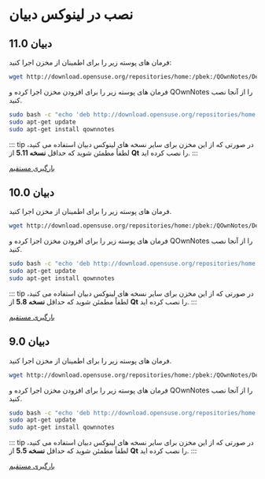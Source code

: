 # نصب در لینوکس دبیان

## دبیان 11.0

فرمان های پوسته زیر را برای اطمینان از مخزن اجرا کنید:

```bash
wget http://download.opensuse.org/repositories/home:/pbek:/QOwnNotes/Debian_11/Release.key -O - | sudo apt-key add -
```

فرمان های پوسته زیر را برای افزودن مخزن اجرا کرده و QOwnNotes را از آنجا نصب کنید.

```bash
sudo bash -c "echo 'deb http://download.opensuse.org/repositories/home:/pbek:/QOwnNotes/Debian_11/ /' >> /etc/apt/sources.list.d/qownnotes.list"
sudo apt-get update
sudo apt-get install qownnotes
```

::: tip
در صورتی که از این مخزن برای سایر نسخه های لینوکس دبیان استفاده می کنید، لطفاً مطمئن شوید که حداقل **نسخه 5.11** از **Qt** را نصب کرده اید.
:::

[بارگیری مستقیم](https://download.opensuse.org/repositories/home:/pbek:/QOwnNotes/Debian_11)

## دبیان 10.0

فرمان های پوسته زیر را برای اطمینان از مخزن اجرا کنید.

```bash
wget http://download.opensuse.org/repositories/home:/pbek:/QOwnNotes/Debian_10/Release.key -O - | sudo apt-key add -
```

فرمان های پوسته زیر را برای افزودن مخزن اجرا کرده و QOwnNotes را از آنجا نصب کنید.

```bash
sudo bash -c "echo 'deb http://download.opensuse.org/repositories/home:/pbek:/QOwnNotes/Debian_10/ /' >> /etc/apt/sources.list.d/qownnotes.list"
sudo apt-get update
sudo apt-get install qownnotes
```

::: tip
در صورتی که از این مخزن برای سایر نسخه های لینوکس دبیان استفاده می کنید، لطفاً مطمئن شوید که حداقل **نسخه 5.8** از **Qt** را نصب کرده اید.
:::

[بارگیری مستقیم](https://download.opensuse.org/repositories/home:/pbek:/QOwnNotes/Debian_10)

## دبیان 9.0

فرمان های پوسته زیر را برای اطمینان از مخزن اجرا کنید.

```bash
wget http://download.opensuse.org/repositories/home:/pbek:/QOwnNotes/Debian_9.0/Release.key -O - | sudo apt-key add -
```

فرمان های پوسته زیر را برای افزودن مخزن اجرا کرده و QOwnNotes را از آنجا نصب کنید.

```bash
sudo bash -c "echo 'deb http://download.opensuse.org/repositories/home:/pbek:/QOwnNotes/Debian_9.0/ /' >> /etc/apt/sources.list.d/qownnotes.list"
sudo apt-get update
sudo apt-get install qownnotes
```

::: tip
در صورتی که از این مخزن برای سایر نسخه های لینوکس دبیان استفاده می کنید، لطفاً مطمئن شوید که حداقل **نسخه 5.5** از **Qt** را نصب کرده اید.
:::

[بارگیری مستقیم](https://download.opensuse.org/repositories/home:/pbek:/QOwnNotes/Debian_9.0)
